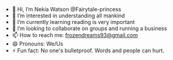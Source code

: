 - 👋 Hi, I’m Nekia Watson @Fairytale-princess
- 👀 I’m interested in understanding all mankind
- 🌱 I’m currently learning reading is very important
- 💞️ I’m looking to collaborate on groups and running a business
- 📫 How to reach me: frozendreams93@gmail.com
- 😄 Pronouns: We/Us
- ⚡ Fun fact: No one's bulletproof. Words and people can hurt. 

<!---
Fairytale-princess/Fairytale-princess is a ✨ special ✨ repository because its `README.md` (this file) appears on your GitHub profile.
You can click the Preview link to take a look at your changes.
--->
